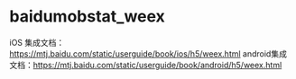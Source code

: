 # baidumobstat_weex
iOS 集成文档：https://mtj.baidu.com/static/userguide/book/ios/h5/weex.html
android集成文档：https://mtj.baidu.com/static/userguide/book/android/h5/weex.html

